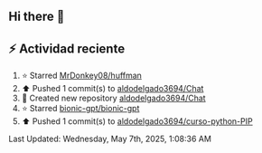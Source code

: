 ## Hi there 👋

## :zap: Actividad reciente
<!--RECENT_ACTIVITY:start-->
1. ⭐ Starred [MrDonkey08/huffman](https://github.com/MrDonkey08/huffman)<br>
2. ⬆️ Pushed 1 commit(s) to [aldodelgado3694/Chat](https://github.com/aldodelgado3694/Chat)<br>
3. 📔 Created new repository [aldodelgado3694/Chat](https://github.com/aldodelgado3694/Chat)<br>
4. ⭐ Starred [bionic-gpt/bionic-gpt](https://github.com/bionic-gpt/bionic-gpt)<br>
5. ⬆️ Pushed 1 commit(s) to [aldodelgado3694/curso-python-PIP](https://github.com/aldodelgado3694/curso-python-PIP)<br>
<!--RECENT_ACTIVITY:end-->

<!--RECENT_ACTIVITY:last_update-->
Last Updated: Wednesday, May 7th, 2025, 1:08:36 AM
<!--RECENT_ACTIVITY:last_update_end-->

<!--
**aldodelgado3694/aldodelgado3694** is a ✨ _special_ ✨ repository because its `README.md` (this file) appears on your GitHub profile.

Here are some ideas to get you started:

- 🔭 I’m currently working on ...
- 🌱 I’m currently learning ...
- 👯 I’m looking to collaborate on ...
- 🤔 I’m looking for help with ...
- 💬 Ask me about ...
- 📫 How to reach me: ...
- 😄 Pronouns: ...
- ⚡ Fun fact: ...
-->
